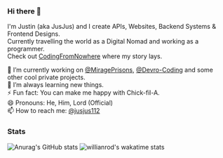 ### Hi there 👋
I'm Justin (aka JusJus) and I create APIs, Websites, Backend Systems & Frontend Designs.<br>
Currently travelling the world as a Digital Nomad and working as a programmer.<br>
Check out [CodingFromNowhere](https://www.codingfromnowhere.com) where my story lays.<br>

🔭 I’m currently working on [@MiragePrisons](https://github.com/MiragePrisons), [@Devro-Coding](https://github.com/Devro-Coding) and some other cool private projects.<br>
🌱 I’m always learning new things.<br>
⚡ Fun fact: You can make me happy with Chick-fil-A.<br>
😄 Pronouns: He, Him, Lord (Official)<br>
📫 How to reach me: [@jusjus112](https://github.com/jusjus112)<br>

### Stats
![Anurag's GitHub stats](https://github-readme-stats.vercel.app/api?username=jusjus112&show_icons=true&theme=radical&count_private=true&hide_border=true&include_all_commits=true)
![willianrod's wakatime stats](https://github-readme-stats.vercel.app/api/wakatime?username=JusJusOneOneTwo&show_icons=true&theme=radical&layout=compact&count_private=true&hide_border=true)


<!--
**jusjus112/jusjus112** is a ✨ _special_ ✨ repository because its `README.md` (this file) appears on your GitHub profile.
[![Anurag's GitHub stats](https://github-readme-stats.vercel.app/api?username=jusjus112&show_icons=true&theme=radical)]

Here are some ideas to get you started:

- 🔭 I’m currently working on ...
- 🌱 I’m currently learning ...
- 👯 I’m looking to collaborate on ...
- 🤔 I’m looking for help with ...
- 💬 Ask me about ...
- 📫 How to reach me: ...
- 😄 Pronouns: ...
- ⚡ Fun fact: ...
-->
